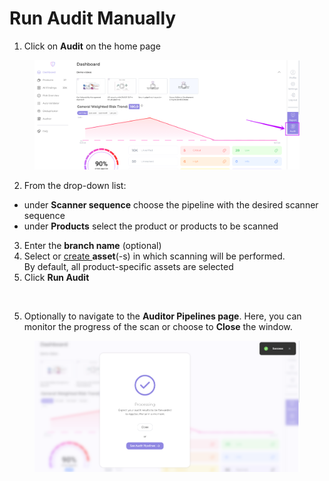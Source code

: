 # Run Audit Manually

1. Сlick on **Audit** on the home page

<figure><img src="../../../.gitbook/assets/run audit 1.png" alt=""><figcaption></figcaption></figure>

2. From the drop-down list:&#x20;

* under **Scanner sequence** choose the pipeline with the desired scanner sequence
* under **Products** select the product or products to be scanned

3. Enter the **branch name** (optional)
4. Select or [create ](../../../appsec-portal/general-portal-settings/product-settings/product-asset.md)**asset**(-s) in which scanning will be performed. \
   By default, all product-specific assets are selected
5. Click **Run Audit**

<figure><img src="../../../.gitbook/assets/run audit(1).gif" alt=""><figcaption></figcaption></figure>

5. Optionally to navigate to the **Auditor Pipelines page**. Here, you can monitor the progress of the scan or choose to **Close** the window.

<figure><img src="../../../.gitbook/assets/run audit 3.png" alt=""><figcaption></figcaption></figure>
